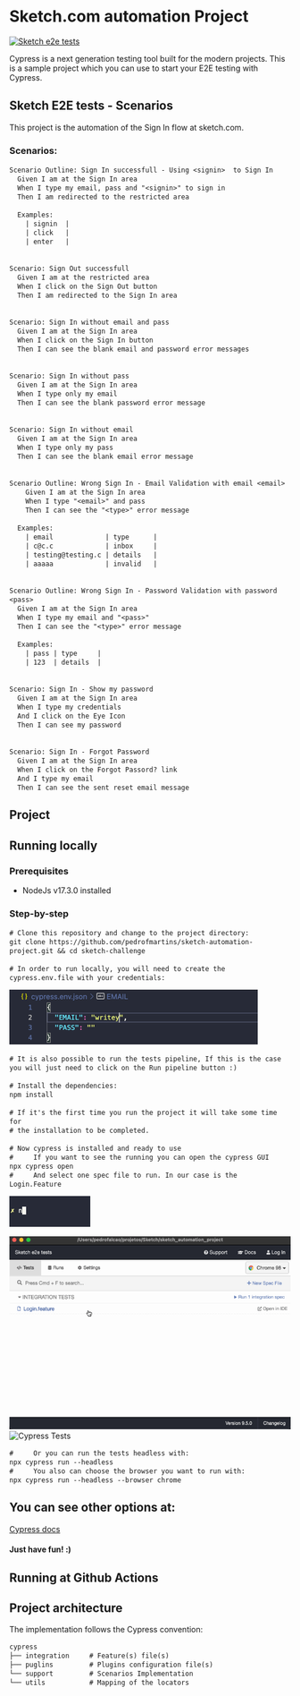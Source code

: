 # Sketch.com automation Project
[![Sketch e2e tests](https://img.shields.io/endpoint?url=https://dashboard.cypress.io/badge/simple/oy76s1&style=for-the-badge&logo=cypress)](https://dashboard.cypress.io/projects/oy76s1/runs)

Cypress is a next generation testing tool built for the modern projects. This is a sample project which you can use to start your E2E testing with Cypress.

## Sketch E2E tests - Scenarios

This project is the automation of the Sign In flow at sketch.com.

### Scenarios:

```
Scenario Outline: Sign In successfull - Using <signin>  to Sign In
  Given I am at the Sign In area
  When I type my email, pass and "<signin>" to sign in
  Then I am redirected to the restricted area

  Examples: 
    | signin  |
    | click   |
    | enter   |


Scenario: Sign Out successfull
  Given I am at the restricted area
  When I click on the Sign Out button
  Then I am redirected to the Sign In area


Scenario: Sign In without email and pass
  Given I am at the Sign In area
  When I click on the Sign In button
  Then I can see the blank email and password error messages


Scenario: Sign In without pass
  Given I am at the Sign In area
  When I type only my email
  Then I can see the blank password error message


Scenario: Sign In without email
  Given I am at the Sign In area
  When I type only my pass
  Then I can see the blank email error message


Scenario Outline: Wrong Sign In - Email Validation with email <email>
    Given I am at the Sign In area
    When I type "<email>" and pass
    Then I can see the "<type>" error message

  Examples: 
    | email             | type      |
    | c@c.c             | inbox     |
    | testing@testing.c | details   |
    | aaaaa             | invalid   |


Scenario Outline: Wrong Sign In - Password Validation with password <pass>
  Given I am at the Sign In area
  When I type my email and "<pass>"
  Then I can see the "<type>" error message

  Examples: 
    | pass | type     |
    | 123  | details  |


Scenario: Sign In - Show my password
  Given I am at the Sign In area
  When I type my credentials
  And I click on the Eye Icon
  Then I can see my password


Scenario: Sign In - Forgot Password
  Given I am at the Sign In area
  When I click on the Forgot Passord? link
  And I type my email
  Then I can see the sent reset email message

```

## Project

## Running locally

### Prerequisites

* NodeJs v17.3.0 installed

### Step-by-step
```
# Clone this repository and change to the project directory:
git clone https://github.com/pedrofmartins/sketch-automation-project.git && cd sketch-challenge

# In order to run locally, you will need to create the cypress.env.file with your credentials:
```
![Cypress.env.json](./docs/cypressEnv.gif)
```
# It is also possible to run the tests pipeline, If this is the case you will just need to click on the Run pipeline button :)

# Install the dependencies:
npm install

# If it's the first time you run the project it will take some time for
# the installation to be completed.

# Now cypress is installed and ready to use
#     If you want to see the running you can open the cypress GUI
npx cypress open
#     And select one spec file to run. In our case is the Login.Feature
```
![Open Cypress](./docs/cypressOpen.gif)

![Cypress GUI](./docs/cypressGUI.gif)
![Cypress Tests](./docs/cypressTests.gif)
```
#     Or you can run the tests headless with:
npx cypress run --headless
#     You also can choose the browser you want to run with:
npx cypress run --headless --browser chrome
```

## You can see other options at:

[Cypress docs](https://docs.cypress.io/)

#### Just have fun! :)

## Running at Github Actions



## Project architecture

The implementation follows the Cypress convention:
```
cypress
├── integration     # Feature(s) file(s)
├── puglins         # Plugins configuration file(s)
└── support         # Scenarios Implementation
└── utils           # Mapping of the locators
```
